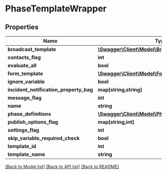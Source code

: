# PhaseTemplateWrapper

## Properties
Name | Type | Description | Notes
------------ | ------------- | ------------- | -------------
**broadcast_template** | [**\Swagger\Client\Model\BroadcastTemplateWrapper**](BroadcastTemplateWrapper.md) |  | [optional] 
**contacts_flag** | **int** |  | [optional] 
**evaluate_all** | **bool** |  | [optional] 
**form_template** | [**\Swagger\Client\Model\FormTemplateWrapper**](FormTemplateWrapper.md) |  | [optional] 
**ignore_variable** | **bool** |  | [optional] 
**incident_notification_property_bag** | **map[string,string]** |  | [optional] 
**message_flag** | **int** |  | [optional] 
**name** | **string** |  | [optional] 
**phase_definitions** | [**\Swagger\Client\Model\PhaseDefinitionWrapper[]**](PhaseDefinitionWrapper.md) |  | [optional] 
**publish_options_flag** | **map[string,int]** |  | [optional] 
**settings_flag** | **int** |  | [optional] 
**skip_variable_required_check** | **bool** |  | [optional] 
**template_id** | **int** |  | [optional] 
**template_name** | **string** |  | [optional] 

[[Back to Model list]](../README.md#documentation-for-models) [[Back to API list]](../README.md#documentation-for-api-endpoints) [[Back to README]](../README.md)


